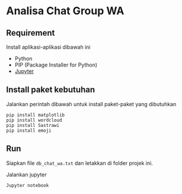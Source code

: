 # Analisa Chat Group WA

## Requirement

Install aplikasi-aplikasi dibawah ini

- Python
- PIP (Package Installer for Python)
- [Jupyter](https://jupyter.org/install)

## Install paket kebutuhan

Jalankan perintah dibawah untuk install paket-paket yang dibutuhkan

```
pip install matplotlib
pip install wordcloud
pip install Sastrawi
pip install emoji
```

## Run

Siapkan file `db_chat_wa.txt` dan letakkan di folder projek ini.

Jalankan jupyter

```
Jupyter notebook
```

